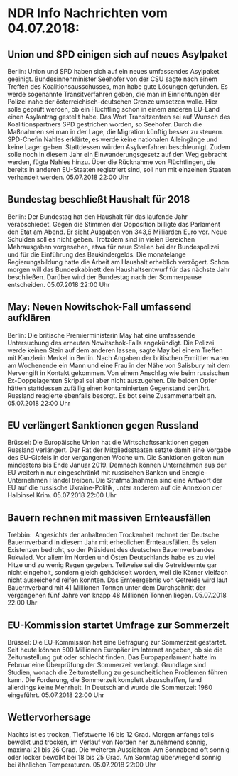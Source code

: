 # NDR Info Nachrichten vom 04.07.2018:


## Union und SPD einigen sich auf neues Asylpaket
Berlin:      Union und SPD haben sich auf ein neues umfassendes Asylpaket geeinigt. Bundesinnenminister Seehofer von der CSU sagte nach einem Treffen des Koalitionsausschusses, man habe gute Lösungen gefunden. Es werde sogenannte Transitverfahren geben, die man in Einrichtungen der Polizei nahe der österreichisch-deutschen Grenze umsetzen wolle. Hier solle geprüft werden, ob ein Flüchtling schon in einem anderen EU-Land einen Asylantrag gestellt habe. Das Wort Transitzentren sei auf Wunsch des Koalitionspartners SPD gestrichen worden, so Seehofer. Durch die Maßnahmen sei man in der Lage, die Migration künftig besser zu steuern. SPD-Chefin Nahles erklärte, es werde keine nationalen Alleingänge und keine Lager geben. Stattdessen würden Asylverfahren beschleunigt. Zudem solle noch in diesem Jahr ein Einwanderungsgesetz auf den Weg gebracht werden, fügte Nahles hinzu. Über die Rücknahme von Flüchtlingen, die bereits in anderen EU-Staaten registriert sind, soll nun mit einzelnen Staaten verhandelt werden. 05.07.2018 22:00 Uhr 

## Bundestag beschließt Haushalt für 2018
Berlin: Der Bundestag hat den Haushalt für das laufende Jahr verabschiedet. Gegen die Stimmen der Opposition billigte das Parlament den Etat am Abend. Er sieht Ausgaben von 343,6 Milliarden Euro vor. Neue Schulden soll es nicht geben. Trotzdem sind in vielen Bereichen Mehrausgaben vorgesehen, etwa für neue Stellen bei der Bundespolizei und für die Einführung des Baukindergelds. Die monatelange Regierungsbildung hatte die Arbeit am Haushalt erheblich verzögert. Schon morgen will das Bundeskabinett den Haushaltsentwurf für das nächste Jahr beschließen. Darüber wird der Bundestag nach der Sommerpause entscheiden. 05.07.2018 22:00 Uhr 

## May: Neuen Nowitschok-Fall umfassend aufklären
Berlin: Die britische Premierministerin May hat eine umfassende Untersuchung des erneuten Nowitschok-Falls angekündigt. Die Polizei werde keinen Stein auf dem anderen lassen, sagte May bei einem Treffen mit Kanzlerin Merkel in Berlin. Nach Angaben der britischen Ermittler waren am Wochenende ein Mann und eine Frau in der Nähe von Salisbury mit dem Nervengift in Kontakt gekommen. Von einem Anschlag wie beim russischen Ex-Doppelagenten Skripal sei aber nicht auszugehen. Die beiden Opfer hätten stattdessen zufällig einen kontaminierten Gegenstand berührt. Russland reagierte ebenfalls besorgt. Es bot seine Zusammenarbeit an. 05.07.2018 22:00 Uhr 

## EU verlängert Sanktionen gegen Russland
Brüssel: Die Europäische Union hat die Wirtschaftssanktionen gegen Russland verlängert. Der Rat der Mitgliedsstaaten setzte damit eine Vorgabe des EU-Gipfels in der vergangenen Woche um. Die Sanktionen gelten nun mindestens bis Ende Januar 2019. Demnach können Unternehmen aus der EU weiterhin nur eingeschränkt mit russischen Banken und Energie-Unternehmen Handel treiben. Die Strafmaßnahmen sind eine Antwort der EU auf die russische Ukraine-Politik, unter anderem auf die Annexion der Halbinsel Krim. 05.07.2018 22:00 Uhr 

## Bauern rechnen mit massiven Ernteausfällen
Trebbin:      Angesichts der anhaltenden Trockenheit rechnet der Deutsche Bauernverband in diesem Jahr mit erheblichen Ernteausfällen. Es seien Existenzen bedroht, so der Präsident des deutschen Bauernverbandes Rukwied. Vor allem im Norden und Osten Deutschlands habe es zu viel Hitze und zu wenig Regen gegeben. Teilweise sei die Getreideernte gar nicht eingeholt, sondern gleich gehäckselt worden, weil die Körner vielfach nicht ausreichend reifen konnten. Das Ernteergebnis von Getreide wird laut Bauernverband mit 41 Millionen Tonnen unter dem Durchschnitt der vergangenen fünf Jahre von knapp 48 Millionen Tonnen liegen. 05.07.2018 22:00 Uhr 

## EU-Kommission startet Umfrage zur Sommerzeit
Brüssel: Die EU-Kommission hat eine Befragung zur Sommerzeit gestartet. Seit heute können 500 Millionen Europäer im Internet angeben, ob sie die Zeitumstellung gut oder schlecht finden. Das Europaparlament hatte im Februar eine Überprüfung der Sommerzeit verlangt. Grundlage sind Studien, wonach die Zeitumstellung zu gesundheitlichen Problemen führen kann. Die Forderung, die Sommerzeit komplett abzuschaffen, fand allerdings keine Mehrheit. In Deutschland wurde die Sommerzeit 1980 eingeführt. 05.07.2018 22:00 Uhr 

## Wettervorhersage
Nachts ist es trocken, Tiefstwerte 16 bis 12 Grad. Morgen anfangs teils bewölkt und trocken, im Verlauf von Norden her zunehmend sonnig, maximal 21 bis 26 Grad. Die weiteren Aussichten: Am Sonnabend oft sonnig oder locker bewölkt bei 18 bis 25 Grad. Am Sonntag überwiegend sonnig bei ähnlichen Temperaturen. 05.07.2018 22:00 Uhr 
